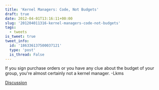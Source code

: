 ```yaml
---
title: 'Kernel Managers: Code, Not Budgets'
draft: true
date: 2012-04-01T13:16:11+00:00
slug: '201204011316-kernel-managers-code-not-budgets'
tags:
  - tweets
is_tweet: true
tweet_info:
  id: '186336137500037121'
  type: 'post'
  is_thread: False
---
```




If you sign purchase orders or you have any clue about the
budget of your group, you're almost certainly not a kernel manager. -Lkms

[Discussion](https://x.com/sytelus/status/186336137500037121)
